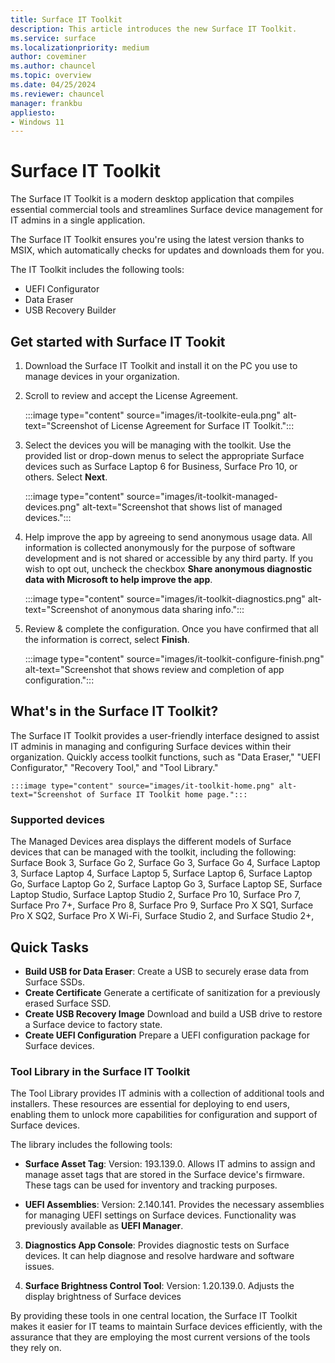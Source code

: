 ```yaml
---
title: Surface IT Toolkit
description: This article introduces the new Surface IT Toolkit.
ms.service: surface
ms.localizationpriority: medium
author: coveminer
ms.author: chauncel
ms.topic: overview
ms.date: 04/25/2024
ms.reviewer: chauncel
manager: frankbu
appliesto:
- Windows 11
---
```


# Surface IT Toolkit

The Surface IT Toolkit is a modern desktop application that compiles essential commercial tools and streamlines Surface device management for IT admins in a single application.

The Surface IT Toolkit ensures you're using the latest version thanks to MSIX, which automatically checks for updates and downloads them for you.

The IT Toolkit includes the following tools:

- UEFI Configurator
- Data Eraser
- USB Recovery Builder

## Get started with Surface IT Tookit

1. Download the Surface IT Toolkit and install it on the PC you use to manage devices in your organization.

2. Scroll to review and accept the License Agreement.

    :::image type="content" source="images/it-toolkite-eula.png" alt-text="Screenshot of License Agreement for Surface IT Toolkit.":::

3. Select the devices you will be managing with the toolkit. Use the provided list or drop-down menus to select the appropriate Surface devices such as Surface Laptop 6 for Business, Surface Pro 10, or others. Select **Next**.

    :::image type="content" source="images/it-toolkit-managed-devices.png" alt-text="Screenshot that shows list of managed devices.":::

3. Help improve the app by agreeing to send anonymous usage data.  All information is collected anonymously for the purpose of software development and is not shared or accessible by any third party. If you wish to opt out, uncheck the checkbox **Share anonymous diagnostic data with Microsoft to help improve the app**.

    :::image type="content" source="images/it-toolkit-diagnostics.png" alt-text="Screenshot of anonymous data sharing info.":::

4. Review & complete the configuration. Once you have confirmed that all the information is correct, select **Finish**.

    :::image type="content" source="images/it-toolkit-configure-finish.png" alt-text="Screenshot that shows review and completion of app configuration.":::

## What's in the Surface IT Toolkit?

The Surface IT Toolkit provides a user-friendly interface designed to assist IT adminis in managing and configuring Surface devices within their organization. Quickly access toolkit functions, such as "Data Eraser," "UEFI Configurator," "Recovery Tool," and "Tool Library."

    :::image type="content" source="images/it-toolkit-home.png" alt-text="Screenshot of Surface IT Toolkit home page.":::

### Supported devices

The Managed Devices area displays the different models of Surface devices that can be managed with the toolkit, including the following: Surface Book 3, Surface Go 2, Surface Go 3, Surface Go 4, Surface Laptop 3, Surface Laptop 4, Surface Laptop 5, Surface Laptop 6, Surface Laptop Go, Surface Laptop Go 2, Surface Laptop Go 3, Surface Laptop SE, Surface Laptop Studio, Surface Laptop Studio 2, Surface Pro 10, Surface Pro 7, Surface Pro 7+, Surface Pro 8, Surface Pro 9, Surface Pro X SQ1, Surface Pro X SQ2, Surface Pro X Wi-Fi, Surface Studio 2, and Surface Studio 2+,

<!-- Confirm list -->

## Quick Tasks

- **Build USB for Data Eraser**: Create a USB to securely erase data from Surface SSDs.
- **Create Certificate** Generate a certificate of sanitization for a previously erased Surface SSD.
- **Create USB Recovery Image**  Download and build a USB drive to restore a Surface device to factory state.
- **Create UEFI Configuration** Prepare a UEFI configuration package for Surface devices.

### Tool Library in the Surface IT Toolkit

The Tool Library provides IT adminis with a collection of additional tools and installers. These resources are essential for deploying to end users, enabling them to unlock more capabilities for configuration and support of Surface devices. 

<!--The tools included in the library are kept up to date, ensuring that IT professionals have access to the latest versions for efficient and secure management of devices. Each tool comes with a "Save Copy" option, allowing IT admins to download and save a copy of the installer for the respective tool. This ensures that admins have the installers available for immediate or future deployment, even if offline access is required.

The Tool Library in the Surface IT Toolkit is a centralized repository that provides IT administrators with a suite of tools essential for the configuration and support of Surface devices. This library ensures that the most up-to-date versions of each tool are readily available for deployment.-->

The library includes the following tools:

- **Surface Asset Tag**: Version: 193.139.0. Allows IT admins to assign and manage asset tags that are stored in the Surface device's firmware. These tags can be used for inventory and tracking purposes.

- **UEFI Assemblies**: Version: 2.140.141. Provides the necessary assemblies for managing UEFI settings on Surface devices. Functionality was previously available as **UEFI Manager**.

3. **Diagnostics App Console**: Provides diagnostic tests on Surface devices. It can help diagnose and resolve hardware and software issues.

4. **Surface Brightness Control Tool**: Version: 1.20.139.0. Adjusts the display brightness of Surface devices

By providing these tools in one central location, the Surface IT Toolkit makes it easier for IT teams to maintain Surface devices efficiently, with the assurance that they are employing the most current versions of the tools they rely on.
